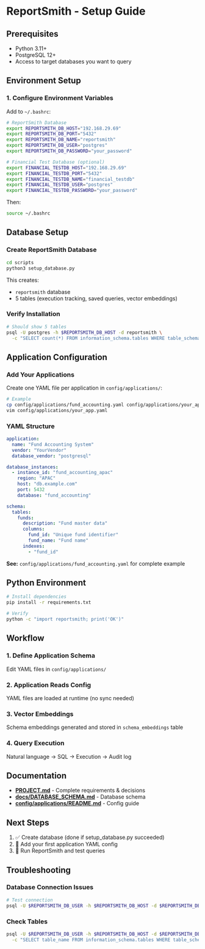 # ReportSmith - Setup Guide

## Prerequisites

- Python 3.11+
- PostgreSQL 12+
- Access to target databases you want to query

## Environment Setup

### 1. Configure Environment Variables

Add to `~/.bashrc`:

```bash
# ReportSmith Database
export REPORTSMITH_DB_HOST="192.168.29.69"
export REPORTSMITH_DB_PORT="5432"
export REPORTSMITH_DB_NAME="reportsmith"
export REPORTSMITH_DB_USER="postgres"
export REPORTSMITH_DB_PASSWORD="your_password"

# Financial Test Database (optional)
export FINANCIAL_TESTDB_HOST="192.168.29.69"
export FINANCIAL_TESTDB_PORT="5432"
export FINANCIAL_TESTDB_NAME="financial_testdb"
export FINANCIAL_TESTDB_USER="postgres"
export FINANCIAL_TESTDB_PASSWORD="your_password"
```

Then:
```bash
source ~/.bashrc
```

## Database Setup

### Create ReportSmith Database

```bash
cd scripts
python3 setup_database.py
```

This creates:
- `reportsmith` database
- 5 tables (execution tracking, saved queries, vector embeddings)

### Verify Installation

```bash
# Should show 5 tables
psql -U postgres -h $REPORTSMITH_DB_HOST -d reportsmith \
  -c "SELECT count(*) FROM information_schema.tables WHERE table_schema = 'public';"
```

## Application Configuration

### Add Your Applications

Create one YAML file per application in `config/applications/`:

```bash
# Example
cp config/applications/fund_accounting.yaml config/applications/your_app.yaml
vim config/applications/your_app.yaml
```

### YAML Structure

```yaml
application:
  name: "Fund Accounting System"
  vendor: "YourVendor"
  database_vendor: "postgresql"

database_instances:
  - instance_id: "fund_accounting_apac"
    region: "APAC"
    host: "db.example.com"
    port: 5432
    database: "fund_accounting"

schema:
  tables:
    funds:
      description: "Fund master data"
      columns:
        fund_id: "Unique fund identifier"
        fund_name: "Fund name"
      indexes:
        - "fund_id"
```

**See:** `config/applications/fund_accounting.yaml` for complete example

## Python Environment

```bash
# Install dependencies
pip install -r requirements.txt

# Verify
python -c "import reportsmith; print('OK')"
```

## Workflow

### 1. Define Application Schema
Edit YAML files in `config/applications/`

### 2. Application Reads Config
YAML files are loaded at runtime (no sync needed)

### 3. Vector Embeddings
Schema embeddings generated and stored in `schema_embeddings` table

### 4. Query Execution
Natural language → SQL → Execution → Audit log

## Documentation

- **[PROJECT.md](PROJECT.md)** - Complete requirements & decisions
- **[docs/DATABASE_SCHEMA.md](docs/DATABASE_SCHEMA.md)** - Database schema
- **[config/applications/README.md](config/applications/README.md)** - Config guide

## Next Steps

1. ✅ Create database (done if setup_database.py succeeded)
2. 📝 Add your first application YAML config
3. 🚀 Run ReportSmith and test queries

## Troubleshooting

### Database Connection Issues
```bash
# Test connection
psql -U $REPORTSMITH_DB_USER -h $REPORTSMITH_DB_HOST -d $REPORTSMITH_DB_NAME -c "SELECT 1;"
```

### Check Tables
```bash
psql -U $REPORTSMITH_DB_USER -h $REPORTSMITH_DB_HOST -d $REPORTSMITH_DB_NAME \
  -c "SELECT table_name FROM information_schema.tables WHERE table_schema = 'public';"
```
